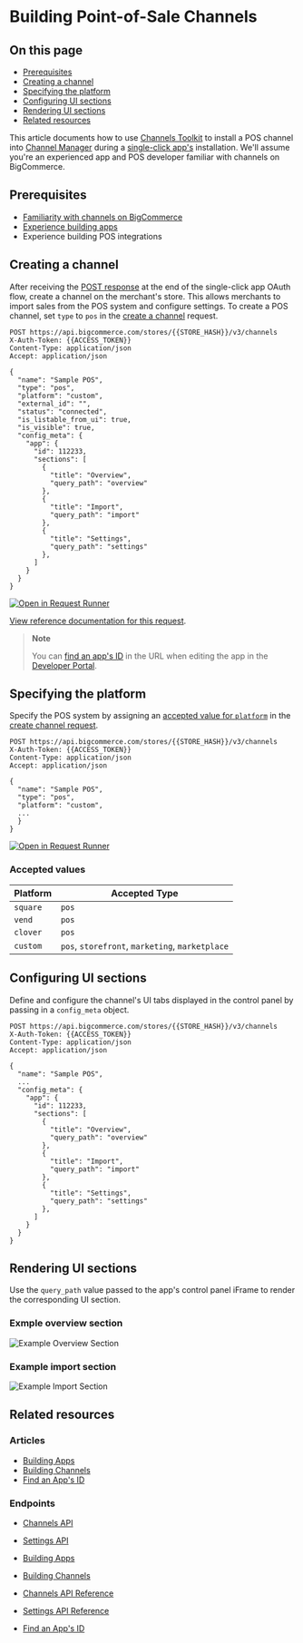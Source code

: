# Building Point-of-Sale Channels

<div class="otp" id="no-index">

## On this page

 - [Prerequisites](#prerequisites)
 - [Creating a channel](#creating-a-channel)
 - [Specifying the platform](#specifying-the-platform)
 - [Configuring UI sections](#configuring-ui-sections)
 - [Rendering UI sections](#rendering-ui-sections)
 - [Related resources](#related-resources)

</div>

This article documents how to use [Channels Toolkit](https://developer.bigcommerce.com/api-docs/channels/guide/channels-toolkit-reference) to install a POS channel into [Channel Manager](https://support.bigcommerce.com/s/article/Selling-Everywhere-with-Channel-Manager) during a [single-click app's](https://developer.bigcommerce.com/api-docs/apps/guide/types) installation. We'll assume you're an experienced app and POS developer familiar with channels on BigCommerce.

## Prerequisites

- [Familiarity with channels on BigCommerce](https://developer.bigcommerce.com/api-docs/channels/guide/overview)
- [Experience building apps](https://developer.bigcommerce.com/api-docs/apps/guide/intro)
- Experience building POS integrations

## Creating a channel

After receiving the [POST response](https://developer.bigcommerce.com/api-docs/apps/guide/auth#receiving-the-post-response) at the end of the single-click app OAuth flow, create a channel on the merchant's store. This allows merchants to import sales from the POS system and configure settings. To create a POS channel, set `type` to `pos` in the [create a channel](https://developer.bigcommerce.com/api-reference/cart-checkout/channels-listings-api/channels/createchannel) request.

```http
POST https://api.bigcommerce.com/stores/{{STORE_HASH}}/v3/channels
X-Auth-Token: {{ACCESS_TOKEN}}
Content-Type: application/json
Accept: application/json

{
  "name": "Sample POS",
  "type": "pos",
  "platform": "custom",
  "external_id": "",
  "status": "connected",
  "is_listable_from_ui": true,
  "is_visible": true,
  "config_meta": {
    "app": {
      "id": 112233,
      "sections": [
        {
          "title": "Overview",
          "query_path": "overview"
        },
        {
          "title": "Import",
          "query_path": "import"
        },
        {
          "title": "Settings",
          "query_path": "settings"
        },
      ]
    }
  }
}
```

[![Open in Request Runner](https://storage.googleapis.com/bigcommerce-production-dev-center/images/Open-Request-Runner.svg)](https://developer.bigcommerce.com/api-reference/cart-checkout/channels-listings-api/channels/createchannel#requestrunner)

[View reference documentation for this request](https://developer.bigcommerce.com/api-reference/store-management/channels/channels/createchannel).

<div class="HubBlock--callout">
<div class="CalloutBlock--info">
<div class="HubBlock-content">

> **Note**
>
> You can [find an app's ID](https://developer.bigcommerce.com/api-docs/apps/tutorials/id) in the URL when editing the app in the [Developer Portal](https://developer.bigcommerce.com/api-docs/apps/guide/developer-portal).

</div>
</div>
</div>

## Specifying the platform

Specify the POS system by assigning an [accepted value for `platform`](#accepted-values) in the [create channel request](https://developer.bigcommerce.com/api-reference/cart-checkout/channels-listings-api/channels/createchannel).

```http
POST https://api.bigcommerce.com/stores/{{STORE_HASH}}/v3/channels
X-Auth-Token: {{ACCESS_TOKEN}}
Content-Type: application/json
Accept: application/json

{
  "name": "Sample POS",
  "type": "pos",
  "platform": "custom",
  ...
  }
}
```

[![Open in Request Runner](https://storage.googleapis.com/bigcommerce-production-dev-center/images/Open-Request-Runner.svg)](https://developer.bigcommerce.com/api-reference/cart-checkout/channels-listings-api/channels/createchannel#requestrunner)

### Accepted values

| Platform  | Accepted Type                                   |
| --------- | ----------------------------------------------- |
| `square ` | `pos`                                           |
| `vend`    | `pos`                                           |
| `clover`  | `pos`                                           |
| `custom`  | `pos`, `storefront`, `marketing`, `marketplace` |

## Configuring UI sections

Define and configure the channel's UI tabs displayed in the control panel by passing in a `config_meta` object.

```http
POST https://api.bigcommerce.com/stores/{{STORE_HASH}}/v3/channels
X-Auth-Token: {{ACCESS_TOKEN}}
Content-Type: application/json
Accept: application/json

{
  "name": "Sample POS",
  ...
  "config_meta": {
    "app": {
      "id": 112233,
      "sections": [
        {
          "title": "Overview",
          "query_path": "overview"
        },
        {
          "title": "Import",
          "query_path": "import"
        },
        {
          "title": "Settings",
          "query_path": "settings"
        },
      ]
    }
  }
}
```

## Rendering UI sections

Use the `query_path` value passed to the app's control panel iFrame to render the corresponding UI section.

### Exmple overview section

![Example Overview Section](https://storage.googleapis.com/bigcommerce-production-dev-center/images/channels/channels-channel-overview.png "Example Overview Section")

### Example import section

![Example Import Section](https://storage.googleapis.com/bigcommerce-production-dev-center/images/channels/channels-pos-import.png "Example Import Section")

## Related resources

### Articles

- [Building Apps](https://developer.bigcommerce.com/api-docs/apps/guide/intro)
- [Building Channels](https://developer.bigcommerce.com/api-docs/channels/guide/overview)
- [Find an App's ID](https://developer.bigcommerce.com/api-docs/apps/tutorials/id)

### Endpoints

- [Channels API](https://developer.bigcommerce.com/api-reference/cart-checkout/channels-listings-api)
- [Settings API](https://developer.bigcommerce.com/api-reference/store-management/settings)

- [Building Apps](https://developer.bigcommerce.com/api-docs/apps/guide/intro)
- [Building Channels](https://developer.bigcommerce.com/api-docs/channels/guide/overview)
- [Channels API Reference](https://developer.bigcommerce.com/api-reference/cart-checkout/channels-listings-api)
- [Settings API Reference](https://developer.bigcommerce.com/api-reference/store-management/settings)
- [Find an App's ID](https://developer.bigcommerce.com/api-docs/apps/tutorials/id)

